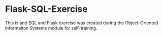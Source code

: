 # Flask-SQL-Exercise

This is and SQL and Flask exercise was created during the Object-Oriented Informaiton Systems module for self-training.
